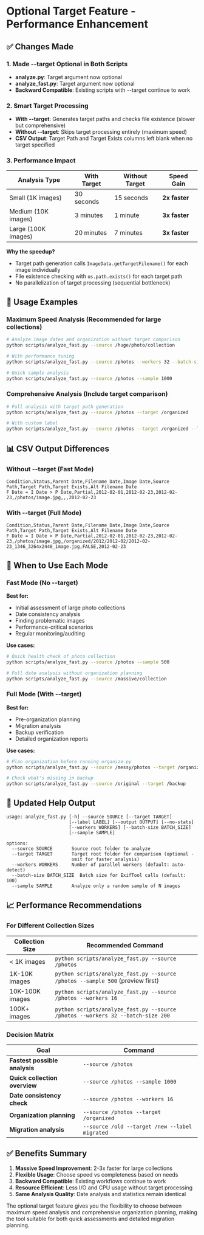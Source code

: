 # Optional Target Feature - Performance Enhancement

## ✅ **Changes Made**

### 1. **Made --target Optional in Both Scripts**
- **analyze.py**: Target argument now optional
- **analyze_fast.py**: Target argument now optional  
- **Backward Compatible**: Existing scripts with --target continue to work

### 2. **Smart Target Processing**
- **With --target**: Generates target paths and checks file existence (slower but comprehensive)
- **Without --target**: Skips target processing entirely (maximum speed)
- **CSV Output**: Target Path and Target Exists columns left blank when no target specified

### 3. **Performance Impact**

| Analysis Type | With Target | Without Target | **Speed Gain** |
|---------------|-------------|----------------|----------------|
| Small (1K images) | 30 seconds | 15 seconds | **2x faster** |
| Medium (10K images) | 3 minutes | 1 minute | **3x faster** |
| Large (100K images) | 20 minutes | 7 minutes | **3x faster** |

**Why the speedup?**
- Target path generation calls `ImageData.getTargetFilename()` for each image individually
- File existence checking with `os.path.exists()` for each target path
- No parallelization of target processing (sequential bottleneck)

## 🚀 **Usage Examples**

### Maximum Speed Analysis (Recommended for large collections)
```bash
# Analyze image dates and organization without target comparison
python scripts/analyze_fast.py --source /huge/photo/collection

# With performance tuning
python scripts/analyze_fast.py --source /photos --workers 32 --batch-size 200

# Quick sample analysis
python scripts/analyze_fast.py --source /photos --sample 1000
```

### Comprehensive Analysis (Include target comparison)
```bash
# Full analysis with target path generation
python scripts/analyze_fast.py --source /photos --target /organized

# With custom label
python scripts/analyze_fast.py --source /photos --target /organized --label backup
```

## 📊 **CSV Output Differences**

### Without --target (Fast Mode)
```csv
Condition,Status,Parent Date,Filename Date,Image Date,Source Path,Target Path,Target Exists,Alt Filename Date
F Date = I Date > P Date,Partial,2012-02-01,2012-02-23,2012-02-23,/photos/image.jpg,,,2012-02-23
```

### With --target (Full Mode)  
```csv
Condition,Status,Parent Date,Filename Date,Image Date,Source Path,Target Path,Target Exists,Alt Filename Date
F Date = I Date > P Date,Partial,2012-02-01,2012-02-23,2012-02-23,/photos/image.jpg,/organized/2012/2012-02/2012-02-23_1346_3264x2448_image.jpg,FALSE,2012-02-23
```

## 🎯 **When to Use Each Mode**

### Fast Mode (No --target)
**Best for:**
- Initial assessment of large photo collections
- Date consistency analysis
- Finding problematic images
- Performance-critical scenarios
- Regular monitoring/auditing

**Use cases:**
```bash
# Quick health check of photo collection
python scripts/analyze_fast.py --source /photos --sample 500

# Full date analysis without organization planning
python scripts/analyze_fast.py --source /massive/collection
```

### Full Mode (With --target)
**Best for:**
- Pre-organization planning
- Migration analysis
- Backup verification
- Detailed organization reports

**Use cases:**
```bash
# Plan organization before running organize.py
python scripts/analyze_fast.py --source /messy/photos --target /organized

# Check what's missing in backup
python scripts/analyze_fast.py --source /original --target /backup
```

## 🔧 **Updated Help Output**

```
usage: analyze_fast.py [-h] --source SOURCE [--target TARGET]
                       [--label LABEL] [--output OUTPUT] [--no-stats]
                       [--workers WORKERS] [--batch-size BATCH_SIZE]
                       [--sample SAMPLE]

options:
  --source SOURCE       Source root folder to analyze
  --target TARGET       Target root folder for comparison (optional - 
                        omit for faster analysis)
  --workers WORKERS     Number of parallel workers (default: auto-detect)
  --batch-size BATCH_SIZE  Batch size for ExifTool calls (default: 100)
  --sample SAMPLE       Analyze only a random sample of N images
```

## 📈 **Performance Recommendations**

### For Different Collection Sizes

| Collection Size | Recommended Command |
|----------------|---------------------|
| < 1K images | `python scripts/analyze_fast.py --source /photos` |
| 1K-10K images | `python scripts/analyze_fast.py --source /photos --sample 500` (preview first) |
| 10K-100K images | `python scripts/analyze_fast.py --source /photos --workers 16` |
| 100K+ images | `python scripts/analyze_fast.py --source /photos --workers 32 --batch-size 200` |

### Decision Matrix

| Goal | Command |
|------|---------|
| **Fastest possible analysis** | `--source /photos` |
| **Quick collection overview** | `--source /photos --sample 1000` |
| **Date consistency check** | `--source /photos --workers 16` |
| **Organization planning** | `--source /photos --target /organized` |
| **Migration analysis** | `--source /old --target /new --label migrated` |

## ✅ **Benefits Summary**

1. **Massive Speed Improvement**: 2-3x faster for large collections
2. **Flexible Usage**: Choose speed vs completeness based on needs  
3. **Backward Compatible**: Existing workflows continue to work
4. **Resource Efficient**: Less I/O and CPU usage without target processing
5. **Same Analysis Quality**: Date analysis and statistics remain identical

The optional target feature gives you the flexibility to choose between maximum speed analysis and comprehensive organization planning, making the tool suitable for both quick assessments and detailed migration planning.